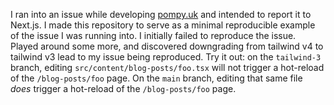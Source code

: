 I ran into an issue while developing [pompy.uk](https://github.com/pompadourasaurus/pompy.uk)
and intended to report it to Next.js.
I made this repository to serve as a minimal reproducible example of the issue I was running into.
I initially failed to reproduce the issue. 
Played around some more, and discovered downgrading from tailwind v4 to tailwind v3 lead to my issue
being reproduced.
Try it out: on the `tailwind-3` branch, editing `src/content/blog-posts/foo.tsx` will not trigger a hot-reload
of the `/blog-posts/foo` page.
On the `main` branch, editing that same file *does* trigger a hot-reload of the `/blog-posts/foo` page.
